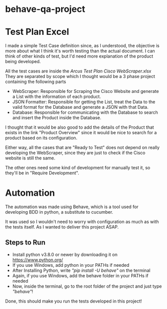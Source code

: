 # behave-qa-project

# Test Plan Excel

I made a simple Test Case definition since, as I understood, the objective is more about what I think it's worth testing than the actual document. I can think of other kinds of test, but I'd need more explanation of the product being developed.

All the test cases are inside the *Arcus Test Plan Cisco WebScraper.xlsx* They are separated by scope which I thought would be a 3 phase project containing the following parts

* WebScraper: Responsible for Scraping the Cisco Website and generate a List with the information of each product.
* JSON Formatter: Responsible for getting the List, treat the Data to the valid format for the Database and generate a JSON with that Data.
* Database: Responsible for communicating with the Database to search and insert the Product inside the Database.

I thought that it would be also good to add the details of the Product that exists in the link "Product Overview" since it would be nice to search for a product based on its configuration.

Either way, all the cases that are "Ready to Test" does not depend on really developing the WebScraper, since they are just to check if the Cisco website is still the same.

The other ones need some kind of development for manually test it, so they'll be in "Require Development".

# Automation

The automation was made using Behave, which is a tool used for developing BDD in python, a substitute to cucumber.

It was used so I wouldn't need to worry with configuration as much as with the tests itself. As I wanted to deliver this project ASAP.

## Steps to Run

* Install python v3.8.0 or newer by downloading it on https://www.python.org/
* If you use Windows, add python in your PATHs if needed
* After Installing Python, write *"pip install -U behave"* on the terminal 
* Again, if you use Windows, add the behave folder in your PATHs if needed
* Now, inside the terminal, go to the root folder of the project and just type *"behave"*!

Done, this should make you run the tests developed in this project!
